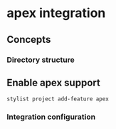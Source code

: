 # apex integration


## Concepts

### Directory structure


## Enable apex support

`stylist project add-feature apex`

### Integration configuration
